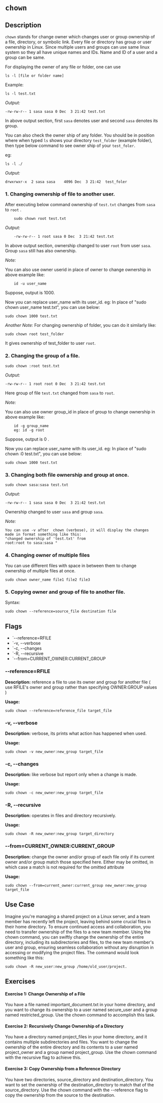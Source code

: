 # `chown`

## Description

`chown` stands for change owner which changes user or group ownership of a file, directory, or symbolic link. Every file or directory has group or user ownership in Linux. Since multiple users and groups can use same linux system so they all have unique names and IDs. Name and ID of a user and a group can be same. 

For displaying the owner of any file or folder, one can use 
```shell
ls -l [file or folder name]
```

Example: 

```shell
ls -l test.txt 
```

_Output:_
```shell
-rw-rw-r-- 1 sasa sasa 0 Dec  3 21:42 test.txt
```

In above output section, first `sasa` denotes user and second `sasa` denotes its group.



You can also check the owner ship of any folder. You should be in position where when typed `ls` shows your directory `test_folder` (example folder), then type below command to see owner ship of your `test_foler`.

eg: 
```shell
ls -l ./
```

_Output:_
```shell
drwxrwxr-x  2 sasa sasa    4096 Dec  3 21:42  test_foler

```

### 1. Changing ownership of file to another user.

 After executing below command ownership of `test.txt` changes from `sasa` to `root` .

```shell
    sudo chown root test.txt
```

_Output:_
```shell
    -rw-rw-r-- 1 root sasa 0 Dec  3 21:42 test.txt

```

In above output section, ownership changed to user `root` from user `sasa`. Group `sasa` still has also ownership. 

_Note:_

You can also use owner userid in place of owner to change ownership in above example like: 
    
```shell
    id -u user_name
```
Suppose, output is 1000.

Now you can replace user_name with its user_id. 
eg: In place of "sudo chown user_name test.txt", you can use below:

```shell
sudo chown 1000 test.txt

```

_Another Note:_
For changing ownership of folder, you can do it similarly like:

```shell
sudo chown root test_folder
```
It gives ownership of test_folder to user `root`.
 

### 2. Changing the group of a file. 

```shell
sudo chown :root test.txt
```

_Output:_
```shell
-rw-rw-r-- 1 root root 0 Dec  3 21:42 test.txt

```

Here group of file `test.txt` changed from `sasa` to `root`.


_Note:_

You can also use owner group_id in place of group to change ownership in above example like: 
    
```shell
    id -g group_name
    eg: id -g root
```
Suppose, output is 0 .

Now you can replace user_name with its user_id. 
eg: In place of "sudo chown :0 test.txt", you can use below:

```shell
sudo chown 1000 test.txt

```

### 3. Changing both file ownership and group at once. 

```shell
sudo chown sasa:sasa test.txt
```

_Output:_
```shell
-rw-rw-r-- 1 sasa sasa 0 Dec  3 21:42 test.txt

```

Ownership changed to user `sasa` and  group `sasa`.

_Note:_
```shell
You can use -v after  chown (verbose), it will display the changes made in format something like this: 
"changed ownership of 'test.txt' from 
root:root to sasa:sasa "
```

### 4. Changing owner of multiple files 
You can use different files with space in between them to change ownership of multiple files at once. 

```shell
sudo chown owner_name file1 file2 file3 
```
### 5. Copying owner and group of file to another file. 

Syntax: 
```shell
sudo chown --reference=source_file destination file
```


## Flags
-   `--reference=RFILE 
-   `-v, --verbose 
-   `-c, --changes 
-   `-R, --recursive
-   `--from=CURRENT_OWNER:CURRENT_GROUP


### --reference=RFILE

**Description:** reference a file to use its owner and group for another file ( use RFILE's owner and group rather than specifying OWNER:GROUP values )

**Usage:** 
```shell
sudo chown --reference=reference_file target_file
```


### -v, --verbose

**Description:** verbose, its prints what action has happened when used.

**Usage:** 
```shell
sudo chown -v new_owner:new_group target_file

```


### -c, --changes

**Description:** like verbose but report only when a change is made.

**Usage:** 
```shell
sudo chown -c new_owner:new_group target_file

```



### -R, --recursive

**Description:** operates in files and directory recursively.

**Usage:** 
```shell
sudo chown -R new_owner:new_group target_directory
```


### --from=CURRENT_OWNER:CURRENT_GROUP

**Description:** change the owner and/or group of each file only if its current owner and/or group match those  specified  here. Either may be omitted, in which case a match is not required for the omitted attribute

**Usage:** 
```shell
sudo chown --from=current_owner:current_group new_owner:new_group target_file

```

## Use Case
Imagine you're managing a shared project on a Linux server, and a team member has recently left the project, leaving behind some crucial files in their home directory. To ensure continued access and collaboration, you need to transfer ownership of the files to a new team member. Using the chown command, you can swiftly change the ownership of the entire directory, including its subdirectories and files, to the new team member's user and group, ensuring seamless collaboration without any disruption in accessing or modifying the project files. The command would look something like this: 

    sudo chown -R new_user:new_group /home/old_user/project.



## Exercises

####  Exercise 1: Change Ownership of a File

You have a file named important_document.txt in your home directory, and you want to change its ownership to a user named secure_user and a group named restricted_group. Use the chown command to accomplish this task.

####  Exercise 2: Recursively Change Ownership of a Directory

You have a directory named project_files in your home directory, and it contains multiple subdirectories and files. You want to change the ownership of the entire directory and its contents to a user named project_owner and a group named project_group. Use the chown command with the recursive flag to achieve this.

####  Exercise 3: Copy Ownership from a Reference Directory

You have two directories, source_directory and destination_directory. You want to set the ownership of the destination_directory to match that of the source_directory. Use the chown command with the --reference flag to copy the ownership from the source to the destination.